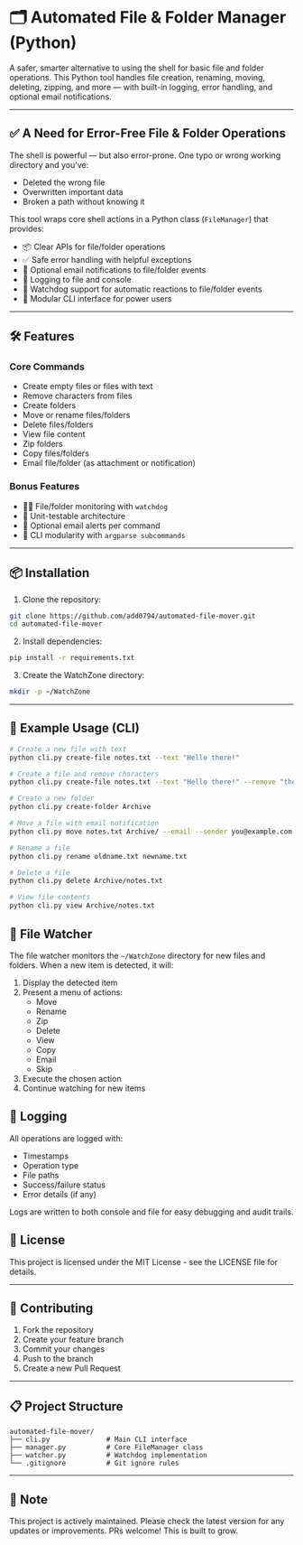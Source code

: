 # 🗂 Automated File & Folder Manager (Python)

A safer, smarter alternative to using the shell for basic file and folder operations. This Python tool handles file creation, renaming, moving, deleting, zipping, and more — with built-in logging, error handling, and optional email notifications.

---

## ✅ A Need for Error-Free File & Folder Operations

The shell is powerful — but also error-prone. One typo or wrong working directory and you've:
- Deleted the wrong file
- Overwritten important data
- Broken a path without knowing it

This tool wraps core shell actions in a Python class (`FileManager`) that provides:
- 📦 Clear APIs for file/folder operations
- ✅ Safe error handling with helpful exceptions
- 🔐 Optional email notifications to file/folder events
- 📜 Logging to file and console
- 📡 Watchdog support for automatic reactions to file/folder events
- 📁 Modular CLI interface for power users

---

## 🛠 Features

### Core Commands
- Create empty files or files with text
- Remove characters from files
- Create folders
- Move or rename files/folders
- Delete files/folders
- View file content
- Zip folders
- Copy files/folders
- Email file/folder (as attachment or notification)

### Bonus Features
- 🕵️‍♀️ File/folder monitoring with `watchdog`
- 🧪 Unit-testable architecture
- 📨 Optional email alerts per command
- 🧩 CLI modularity with `argparse subcommands`

---

## 📦 Installation

1. Clone the repository:
```bash
git clone https://github.com/add0794/automated-file-mover.git
cd automated-file-mover
```

2. Install dependencies:
```bash
pip install -r requirements.txt
```

3. Create the WatchZone directory:
```bash
mkdir -p ~/WatchZone
```

---

## 🚀 Example Usage (CLI)

```bash
# Create a new file with text
python cli.py create-file notes.txt --text "Hello there!"

# Create a file and remove characters
python cli.py create-file notes.txt --text "Hello there!" --remove "there"

# Create a new folder
python cli.py create-folder Archive

# Move a file with email notification
python cli.py move notes.txt Archive/ --email --sender you@example.com --recipient you@example.com

# Rename a file
python cli.py rename oldname.txt newname.txt

# Delete a file
python cli.py delete Archive/notes.txt

# View file contents
python cli.py view Archive/notes.txt
```

## 📁 File Watcher

The file watcher monitors the `~/WatchZone` directory for new files and folders. When a new item is detected, it will:
1. Display the detected item
2. Present a menu of actions:
   - Move
   - Rename
   - Zip
   - Delete
   - View
   - Copy
   - Email
   - Skip
3. Execute the chosen action
4. Continue watching for new items

## 📝 Logging

All operations are logged with:
- Timestamps
- Operation type
- File paths
- Success/failure status
- Error details (if any)

Logs are written to both console and file for easy debugging and audit trails.

## 📝 License

This project is licensed under the MIT License - see the LICENSE file for details.

---

## 🤝 Contributing

1. Fork the repository
2. Create your feature branch
3. Commit your changes
4. Push to the branch
5. Create a new Pull Request

---

## 📋 Project Structure

```
automated-file-mover/
├── cli.py              # Main CLI interface
├── manager.py          # Core FileManager class
├── watcher.py          # Watchdog implementation
└── .gitignore          # Git ignore rules
```

---

## 📢 Note

This project is actively maintained. Please check the latest version for any updates or improvements. PRs welcome! This is built to grow.